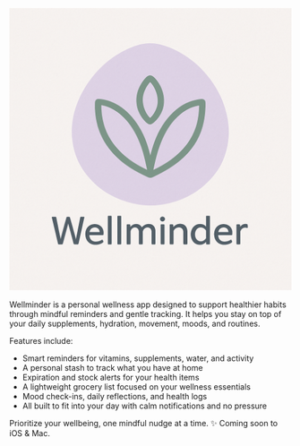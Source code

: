 ![image info](./src/assets/wellminder.png)

Wellminder is a personal wellness app designed to support healthier habits through mindful reminders and gentle tracking. It helps you stay on top of your daily supplements, hydration, movement, moods, and routines.

Features include:

- Smart reminders for vitamins, supplements, water, and activity
- A personal stash to track what you have at home
- Expiration and stock alerts for your health items
- A lightweight grocery list focused on your wellness essentials
- Mood check-ins, daily reflections, and health logs
- All built to fit into your day with calm notifications and no pressure

Prioritize your wellbeing, one mindful nudge at a time.
✨ Coming soon to iOS & Mac.
